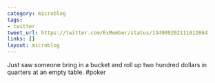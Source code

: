 ```yaml
---
category: microblog
tags:
- twitter
tweet_url: https://twitter.com/ExMember/status/134909202111012864
links: []
layout: microblog
---
```

Just saw someone bring in a bucket and roll up two hundred dollars in quarters at an empty table. #poker
